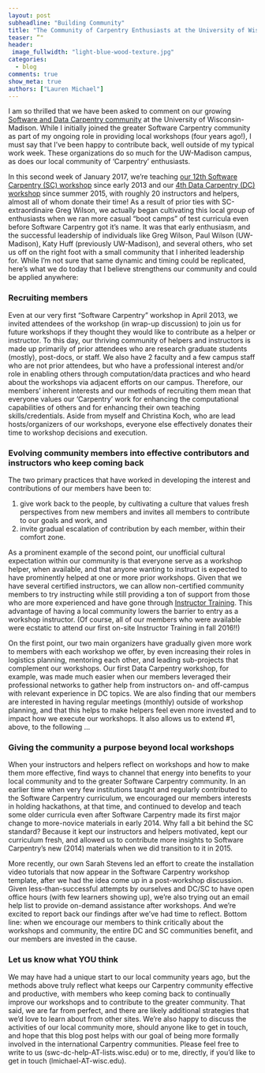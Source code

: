 ```yaml
---
layout: post
subheadline: "Building Community"
title: "The Community of Carpentry Enthusiasts at the University of Wisconsin"
teaser: ”"
header:
 image_fullwidth: "light-blue-wood-texture.jpg"
categories:
  - blog
comments: true
show_meta: true
authors: ["Lauren Michael"]
---
```


I am so thrilled that we have been asked to comment on our growing 
[Software and Data Carpentry community](https://aci.wisc.edu/data-software-carpentry-workshops/) at the University of Wisconsin-Madison.
While I initially joined the greater Software Carpentry community as part of my ongoing role in providing local workshops
(four years ago!), I must say that I’ve been happy to contribute back, well outside of my typical work week. 
These organizations do so much for the UW-Madison campus, as does our local community of ‘Carpentry’ enthusiasts.  

In this second week of January 2017, we’re teaching 
[our 12th Software Carpentry (SC) workshop](https://uw-madison-aci.github.io/2017-01-12-uwmadison/) since early 2013 and our
[4th Data Carpentry (DC) workshop](https://uw-madison-aci.github.io/2017-01-10-uwmadison/) since summer 2015, with roughly 
20 instructors and helpers, almost all of whom donate their time! As a result of prior ties with SC-extraordinaire Greg Wilson,
we actually began cultivating this local group of enthusiasts when we ran more casual “boot camps” of test curricula even before
Software Carpentry got it’s name. It was that early enthusiasm, and the successful leadership of individuals like Greg Wilson,
Paul Wilson (UW-Madison), Katy Huff (previously UW-Madison), and several others, who set us off on the right foot with a small
community that I inherited leadership for. While I’m not sure that same dynamic and timing could be replicated, here’s what we do
today that I believe strengthens our community and could be applied anywhere:  

### Recruiting members  
Even at our very first “Software Carpentry” workshop in April 2013, we invited attendees of the workshop (in wrap-up discussion)
to join us for future workshops if they thought they would like to contribute as a helper or instructor. To this day, our thriving
community of helpers and instructors is made up primarily of prior attendees who are research graduate students (mostly), post-docs,
or staff. We also have 2 faculty and a few campus staff who are not prior attendees, but who have a professional interest and/or role
in enabling others through computation/data practices and who heard about the workshops via adjacent efforts on our campus. Therefore,
our members’ inherent interests and our methods of recruiting them mean that everyone values our ‘Carpentry’ work for enhancing the
computational capabilities of others and for enhancing their own teaching skills/credentials. Aside from myself and Christina Koch,
who are lead hosts/organizers of our workshops, everyone else effectively donates their time to workshop decisions and execution.  

### Evolving community members into effective contributors and instructors who keep coming back  
The two primary practices that have worked in developing the interest and contributions of our members have been to:   
1. give work back to the people, by cultivating a culture that values fresh perspectives from new members and invites
all members to contribute to our goals and work, and  
2. invite gradual escalation of contribution by each member, within their comfort zone.   

As a prominent example of the second point, our unofficial cultural expectation within our community is that everyone serve 
as a workshop helper, when available, and that anyone wanting to instruct is expected to have prominently helped at one or more
prior workshops. Given that we have several certified instructors, we can allow non-certified community members to try instructing
while still providing a ton of support from those who are more experienced and have gone through
[Instructor Training](https://swcarpentry.github.io/instructor-training/). This advantage of having a local community lowers
the barrier to entry as a workshop instructor. (Of course, all of our members who were available were ecstatic to attend our 
first on-site Instructor Training in fall 2016!!)  

On the first point, our two main organizers have gradually given more work to members with each workshop we offer, 
by even increasing their roles in logistics planning, mentoring each other, and leading sub-projects that complement our workshops.
Our first Data Carpentry workshop, for example, was made much easier when our members leveraged their professional networks to gather
help from instructors on- and off-campus with relevant experience in DC topics. We are also finding that our members are interested
in having regular meetings (monthly) outside of workshop planning, and that this helps to make helpers feel even more invested and
to impact how we execute our workshops. It also allows us to extend #1, above, to the following ...  

### Giving the community a purpose beyond local workshops  
When your instructors and helpers reflect on workshops and how to make them more effective, find ways to channel that energy
into benefits to your local community and to the greater Software Carpentry community. In an earlier time when very few institutions
taught and regularly contributed to the Software Carpentry curriculum, we encouraged our members interests in holding hackathons,
at that time, and continued to develop and teach some older curricula even after Software Carpentry made its first major change 
to more-novice materials in early 2014. Why fall a bit behind the SC standard? Because it kept our instructors and helpers motivated,
kept our curriculum fresh, and allowed us to contribute more insights to Software Carpentry’s new (2014) materials when we did
transition to it in 2015.  

More recently, our own Sarah Stevens led an effort to create the installation video tutorials that now appear in the Software Carpentry
workshop template, after we had the idea come up in a post-workshop discussion. Given less-than-successful attempts by ourselves and
DC/SC to have open office hours (with few learners showing up), we’re also trying out an email help list to provide on-demand
assistance after workshops. And we’re excited to report back our findings after we’ve had time to reflect. Bottom line: when we
encourage our members to think critically about the workshops and community, the entire DC and SC communities benefit, and our members
are invested in the cause.  


### Let us know what YOU think  
We may have had a unique start to our local community years ago, but the methods above truly reflect what keeps
our Carpentry community effective and productive, with members who keep coming back to continually improve our workshops
and to contribute to the greater community. That said, we are far from perfect, and there are likely additional strategies
that we’d love to learn about from other sites. We’re also happy to discuss the activities of our local community more, 
should anyone like to get in touch, and hope that this blog post helps with our goal of being more formally involved in the 
international Carpentry communities. Please feel free to write to us (swc-dc-help-AT-lists.wisc.edu) or to me, directly, if you’d like
to get in touch (lmichael-AT-wisc.edu).  




